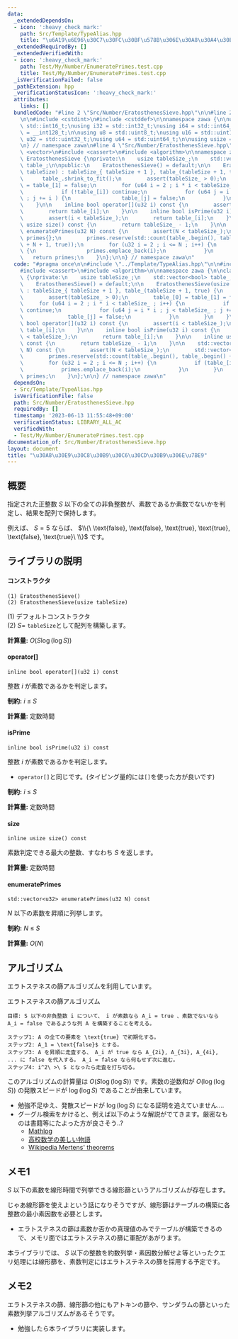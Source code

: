 ```yaml
---
data:
  _extendedDependsOn:
  - icon: ':heavy_check_mark:'
    path: Src/Template/TypeAlias.hpp
    title: "\u6A19\u6E96\u30C7\u30FC\u30BF\u578B\u306E\u30A8\u30A4\u30EA\u30A2\u30B9"
  _extendedRequiredBy: []
  _extendedVerifiedWith:
  - icon: ':heavy_check_mark:'
    path: Test/My/Number/EnumeratePrimes.test.cpp
    title: Test/My/Number/EnumeratePrimes.test.cpp
  _isVerificationFailed: false
  _pathExtension: hpp
  _verificationStatusIcon: ':heavy_check_mark:'
  attributes:
    links: []
  bundledCode: "#line 2 \"Src/Number/EratosthenesSieve.hpp\"\n\n#line 2 \"Src/Template/TypeAlias.hpp\"\
    \n\n#include <cstdint>\n#include <cstddef>\n\nnamespace zawa {\n\nusing i16 =\
    \ std::int16_t;\nusing i32 = std::int32_t;\nusing i64 = std::int64_t;\nusing i128\
    \ = __int128_t;\n\nusing u8 = std::uint8_t;\nusing u16 = std::uint16_t;\nusing\
    \ u32 = std::uint32_t;\nusing u64 = std::uint64_t;\n\nusing usize = std::size_t;\n\
    \n} // namespace zawa\n#line 4 \"Src/Number/EratosthenesSieve.hpp\"\n\n#include\
    \ <vector>\n#include <cassert>\n#include <algorithm>\n\nnamespace zawa {\n\nclass\
    \ EratosthenesSieve {\nprivate:\n    usize tableSize_;\n    std::vector<bool>\
    \ table_;\n\npublic:\n    EratosthenesSieve() = default;\n\n    EratosthenesSieve(usize\
    \ tableSize) : tableSize_{ tableSize + 1 }, table_(tableSize + 1, true) {\n  \
    \      table_.shrink_to_fit();\n        assert(tableSize_ > 0);\n        table_[0]\
    \ = table_[1] = false;\n        for (u64 i = 2 ; i * i < tableSize_ ; i++) {\n\
    \            if (!table_[i]) continue;\n            for (u64 j = i * i ; j < tableSize_\
    \ ; j += i ) {\n                table_[j] = false;\n            }\n        }\n\
    \    }\n\n    inline bool operator[](u32 i) const {\n        assert(i < tableSize_);\n\
    \        return table_[i];\n    }\n\n    inline bool isPrime(u32 i) const {\n\
    \        assert(i < tableSize_);\n        return table_[i];\n    }\n\n    inline\
    \ usize size() const {\n        return tableSize_ - 1;\n    }\n\n    std::vector<u32>\
    \ enumeratePrimes(u32 N) const {\n        assert(N < tableSize_);\n        std::vector<u32>\
    \ primes{};\n        primes.reserve(std::count(table_.begin(), table_.begin()\
    \ + N + 1, true));\n        for (u32 i = 2 ; i <= N ; i++) {\n            if (table_[i])\
    \ {\n                primes.emplace_back(i);\n            }\n        }\n     \
    \   return primes;\n    }\n};\n\n} // namespace zawa\n"
  code: "#pragma once\n\n#include \"../Template/TypeAlias.hpp\"\n\n#include <vector>\n\
    #include <cassert>\n#include <algorithm>\n\nnamespace zawa {\n\nclass EratosthenesSieve\
    \ {\nprivate:\n    usize tableSize_;\n    std::vector<bool> table_;\n\npublic:\n\
    \    EratosthenesSieve() = default;\n\n    EratosthenesSieve(usize tableSize)\
    \ : tableSize_{ tableSize + 1 }, table_(tableSize + 1, true) {\n        table_.shrink_to_fit();\n\
    \        assert(tableSize_ > 0);\n        table_[0] = table_[1] = false;\n   \
    \     for (u64 i = 2 ; i * i < tableSize_ ; i++) {\n            if (!table_[i])\
    \ continue;\n            for (u64 j = i * i ; j < tableSize_ ; j += i ) {\n  \
    \              table_[j] = false;\n            }\n        }\n    }\n\n    inline\
    \ bool operator[](u32 i) const {\n        assert(i < tableSize_);\n        return\
    \ table_[i];\n    }\n\n    inline bool isPrime(u32 i) const {\n        assert(i\
    \ < tableSize_);\n        return table_[i];\n    }\n\n    inline usize size()\
    \ const {\n        return tableSize_ - 1;\n    }\n\n    std::vector<u32> enumeratePrimes(u32\
    \ N) const {\n        assert(N < tableSize_);\n        std::vector<u32> primes{};\n\
    \        primes.reserve(std::count(table_.begin(), table_.begin() + N + 1, true));\n\
    \        for (u32 i = 2 ; i <= N ; i++) {\n            if (table_[i]) {\n    \
    \            primes.emplace_back(i);\n            }\n        }\n        return\
    \ primes;\n    }\n};\n\n} // namespace zawa\n"
  dependsOn:
  - Src/Template/TypeAlias.hpp
  isVerificationFile: false
  path: Src/Number/EratosthenesSieve.hpp
  requiredBy: []
  timestamp: '2023-06-13 11:55:48+09:00'
  verificationStatus: LIBRARY_ALL_AC
  verifiedWith:
  - Test/My/Number/EnumeratePrimes.test.cpp
documentation_of: Src/Number/EratosthenesSieve.hpp
layout: document
title: "\u30A8\u30E9\u30C8\u30B9\u30C6\u30CD\u30B9\u306E\u7BE9"
---
```


## 概要

指定された正整数 $S$ 以下の全ての非負整数が、素数であるか素数でないかを判定し、結果を配列で保持します。

例えば、 $S = 5$ ならば、 $\\{\ \text{false}, \text{false}, \text{true}, \text{true}, \text{false}, \text{true}\ \\}$ です。

## ライブラリの説明

#### コンストラクタ
```
(1) EratosthenesSieve()
(2) EratosthenesSieve(usize tableSize)
```

(1) デフォルトコンストラクタ  
(2) $S =$ `tableSize`として配列を構築します。

**計算量:** $O(S\log (\log S))$


#### operator[]
```
inline bool operator[](u32 i) const
```
整数 $i$ が素数であるかを判定します。


**制約:** $i\ \le\ S$

**計算量:** 定数時間


#### isPrime
```
inline bool isPrime(u32 i) const
```
整数 $i$ が素数であるかを判定します。
- `operator[]`と同じです。(タイピング量的には`[]`を使った方が良いです)


**制約:** $i\ \le\ S$

**計算量:** 定数時間

#### size
```
inline usize size() const
```
素数判定できる最大の整数、すなわち $S$ を返します。


**計算量:** 定数時間

#### enumeratePrimes
```
std::vector<u32> enumeratePrimes(u32 N) const
```
$N$ 以下の素数を昇順に列挙します。

**制約:** $N\ \le\ S$

**計算量:** $O(N)$


## アルゴリズム

エラトステネスの篩アルゴリズムを利用しています。

エラトステネスの篩アルゴリズム
```
目標: S 以下の非負整数 i について、 i が素数なら A_i = true 、素数でないなら A_i = false であるような列 A を構築することを考える。

ステップ1: A の全ての要素を \text{true} で初期化する。
ステップ2: A_1 = \text{false}$ とする。
ステップ3: A を昇順に走査する、 A_i が true なら A_{2i}, A_{3i}, A_{4i}, ... に false を代入する。 A_i = false なら何もせず次に進む。
ステップ4: i^2\ >\ S となったら走査を打ち切る。

```

このアルゴリズムの計算量は $O(S\log (\log S))$ です。素数の逆数和が $O(\log (\log S))$ の発散スピードが $\log (\log S)$ であることが由来しています。
- 勉強不足ゆえ、発散スピードが $\log (\log S)$ になる証明を追えていません....
- グーグル検索をかけると、例えば以下のような解説がでてきます。厳密なものは書籍等にたよった方が良さそう..?
   - [Mathlog](https://mathlog.info/articles/1453)
   - [高校数学の美しい物語](https://manabitimes.jp/math/920)
   - [Wikipedia Mertens' theorems](https://ja.wikipedia.org/wiki/%E3%83%A1%E3%83%AB%E3%83%86%E3%83%B3%E3%82%B9%E3%81%AE%E5%AE%9A%E7%90%86)


## メモ1

$S$ 以下の素数を線形時間で列挙できる線形篩というアルゴリズムが存在します。

じゃあ線形篩を使えよという話になりそうですが、線形篩はテーブルの構築に各整数の最小素因数を必要とします。
- エラトステネスの篩は素数か否かの真理値のみでテーブルが構築できるので、メモリ面ではエラトステネスの篩に軍配があがります。

本ライブラリでは、 $S$ 以下の整数を約数列挙・素因数分解せよ等といったクエリ処理には線形篩を、素数判定にはエラトステネスの篩を採用する予定です。

## メモ2

エラトステネスの篩、線形篩の他にもアトキンの篩や、サンダラムの篩といった素数列挙アルゴリズムがあるそうです。
- 勉強したら本ライブラリに実装します。
